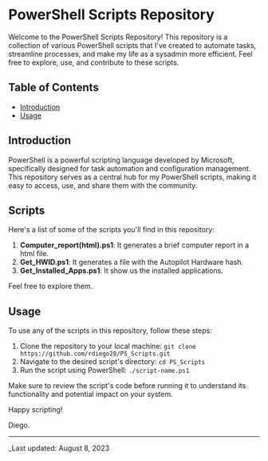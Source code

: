 # PowerShell Scripts Repository

Welcome to the PowerShell Scripts Repository! This repository is a collection of various PowerShell scripts that I've created to automate tasks, streamline processes, and make my life as a sysadmin more efficient. Feel free to explore, use, and contribute to these scripts.

## Table of Contents

- [Introduction](#introduction) <!--- [Scripts](#scripts) -->
- [Usage](#usage)

## Introduction

PowerShell is a powerful scripting language developed by Microsoft, specifically designed for task automation and configuration management. This repository serves as a central hub for my PowerShell scripts, making it easy to access, use, and share them with the community.

## Scripts

Here's a list of some of the scripts you'll find in this repository:

1. **Computer_report(html).ps1**: It generates a brief computer report in a html file.
2. **Get_HWID.ps1**: It generates a file with the Autopilot Hardware hash.
3. **Get_Installed_Apps.ps1**: It show us the installed applications.

Feel free to explore them.

## Usage

To use any of the scripts in this repository, follow these steps:

1. Clone the repository to your local machine: `git clone https://github.com/rdiego28/PS_Scripts.git`
2. Navigate to the desired script's directory: `cd PS_Scripts`
3. Run the script using PowerShell: `./script-name.ps1`
   
Make sure to review the script's code before running it to understand its functionality and potential impact on your system.

Happy scripting!

Diego.

---
_Last updated: August 8, 2023
